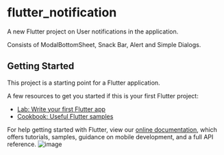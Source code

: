 # flutter_notification

A new Flutter project on User notifications in the application.

Consists of ModalBottomSheet, Snack Bar, Alert and Simple Dialogs.

## Getting Started

This project is a starting point for a Flutter application.

A few resources to get you started if this is your first Flutter project:

- [Lab: Write your first Flutter app](https://flutter.dev/docs/get-started/codelab)
- [Cookbook: Useful Flutter samples](https://flutter.dev/docs/cookbook)

For help getting started with Flutter, view our
[online documentation](https://flutter.dev/docs), which offers tutorials,
samples, guidance on mobile development, and a full API reference.
![image](https://user-images.githubusercontent.com/26149033/130019566-8ef4b6b1-601e-4abe-b9dd-01b12e228c2a.png)

